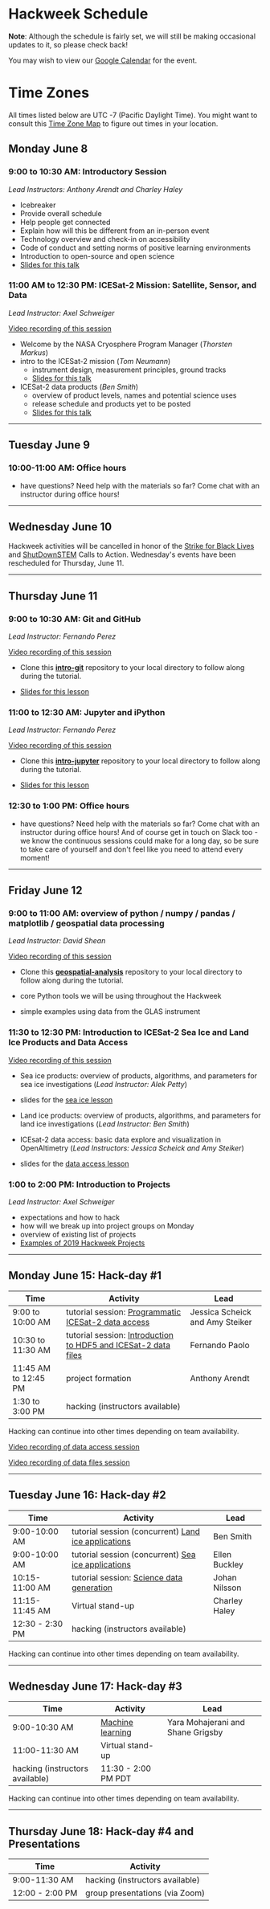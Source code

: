# Hackweek Schedule

**Note**: Although the schedule is fairly set, we will still be making occasional updates to it, so please check back!

You may wish to view our [Google Calendar](https://calendar.google.com/calendar?cid=Y2txZmt1bmw4bWk1aW4zdWc1Y3B1Z3BoYm9AZ3JvdXAuY2FsZW5kYXIuZ29vZ2xlLmNvbQ) for the event.

# Time Zones

All times listed below are UTC -7 (Pacific Daylight Time). You might want to consult this [Time Zone Map](https://www.timeanddate.com/time/map/) to figure out times in your location.

## Monday June 8 

### 9:00 to 10:30 AM: Introductory Session 

*Lead Instructors: Anthony Arendt and Charley Haley*

* Icebreaker
* Provide overall schedule
* Help people get connected
* Explain how will this be different from an in-person event
* Technology overview and check-in on accessibility
* Code of conduct and setting norms of positive learning environments
* Introduction to open-source and open science
* [Slides for this talk](https://docs.google.com/presentation/d/1kNc6u4mz9qt5TI-DCosSL6jZ5M7q_k3godlBrOE891c/edit?usp=sharing)

### 11:00 AM to 12:30 PM: ICESat-2 Mission: Satellite, Sensor, and Data

*Lead Instructor: Axel Schweiger*

[Video recording of this session](https://www.youtube.com/watch?v=0guml7ihfdA)

* Welcome by the NASA Cryosphere Program Manager (*Thorsten Markus*)
* intro to the ICESat-2 mission (*Tom Neumann*)
    * instrument design, measurement principles, ground tracks
    * [Slides for this talk](https://github.com/ICESAT-2HackWeek/intro_ICESat2/blob/master/HackWeekIntroNeumann2020.pptx)
* ICESat-2 data products (*Ben Smith*)
    * overview of product levels, names and potential science uses
    * release schedule and products yet to be posted
    * [Slides for this talk](https://github.com/ICESAT-2HackWeek/intro_ICESat2/blob/master/ICESat-2_data_products_Hackweek2020.pptx)

________________________________________________________

## Tuesday June 9

### 10:00-11:00 AM: Office hours

* have questions? Need help with the materials so far? Come chat with an instructor during office hours!

________________________________________________________

## Wednesday June 10

Hackweek activities will be cancelled in honor of the [Strike for Black Lives](https://www.particlesforjustice.org/) and [ShutDownSTEM](https://www.shutdownstem.com/) Calls to Action. Wednesday's events have been rescheduled for Thursday, June 11. 
________________________________________________________

## Thursday June 11 

### 9:00 to 10:30 AM: Git and GitHub

*Lead Instructor: Fernando Perez*

[Video recording of this session](https://youtu.be/O2lLC_s_d20)

* Clone this **[intro-git](https://github.com/ICESAT-2HackWeek/intro-git)** repository to your local directory to follow along during the tutorial.

* [Slides for this lesson](https://docs.google.com/presentation/d/1pOWte7V5UbnVBvRktvLbLTRluDwrGbXtIdAZhzAd1AE/edit?usp=sharing)

### 11:00 to 12:30 AM: Jupyter and iPython

*Lead Instructor: Fernando Perez*

[Video recording of this session](https://youtu.be/Jft9-RnmH1Y)

* Clone this **[intro-jupyter](https://github.com/ICESAT-2HackWeek/intro-jupyter)** repository to your local directory to follow along during the tutorial.

* [Slides for this lesson](https://docs.google.com/presentation/d/1TfY7rnCuGQDrlvsf2-P9lNADT2vwiJsdb7vmgZ3SDmA/edit?usp=sharing)

### 12:30 to 1:00 PM: Office hours

* have questions? Need help with the materials so far? Come chat with an instructor during office hours! And of course get in touch on Slack too - we know the continuous sessions could make for a long day, so be sure to take care of yourself and don't feel like you need to attend every moment!

________________________________________________________

## Friday June 12 

### 9:00 to 11:00 AM: overview of python / numpy / pandas / matplotlib / geospatial data processing

*Lead Instructor: David Shean*

[Video recording of this session](https://youtu.be/46vxJYqUMsM)

* Clone this **[geospatial-analysis](https://github.com/ICESAT-2HackWeek/geospatial-analysis)** repository to your local directory to follow along during the tutorial.

* core Python tools we will be using throughout the Hackweek
* simple examples using data from the GLAS instrument

### 11:30 to 12:30 PM: Introduction to ICESat-2 Sea Ice and Land Ice Products and Data Access

[Video recording of this session](https://youtu.be/UH9t3Fn7lN0)

* Sea ice products: overview of products, algorithms, and parameters for sea ice investigations (*Lead Instructor: Alek Petty*)

* slides for the [sea ice lesson](https://drive.google.com/file/d/1e3VFvBRBHcY5_gjEyWVjA-l7tL2K4HfQ/view?usp=sharing)

* Land ice products: overview of products, algorithms, and parameters for land ice investigations (*Lead Instructor: Ben Smith*)

* ICEsat-2 data access: basic data explore and visualization in OpenAltimetry (*Lead Instructors: Jessica Scheick and Amy Steiker*)

* slides for the [data access lesson](https://nbviewer.jupyter.org/github/ICESAT-2HackWeek/data-access/blob/master/notebooks/01-Data_Resources_Intro.ipynb)

### 1:00 to 2:00 PM: Introduction to Projects

*Lead Instructor: Axel Schweiger*

* expectations and how to hack
* how will we break up into project groups on Monday
* overview of existing list of projects
* [Examples of 2019 Hackweek Projects](https://icesat-2hackweek.github.io/learning-resources/projects/2019_projects/)

________________________________________________________

## Monday June 15: Hack-day #1

| Time  |  Activity           | Lead | 
| --------- | ------------- | ------------- | 
| 9:00 to 10:00 AM  | tutorial session: [Programmatic ICESat-2 data access](https://github.com/ICESAT-2HackWeek/data-access) |  Jessica Scheick and Amy Steiker | 
| 10:30 to 11:30 AM | tutorial session: [Introduction to HDF5 and ICESat-2 data files](https://github.com/ICESAT-2HackWeek/intro-hdf5) | Fernando Paolo  | 
| 11:45 AM to 12:45 PM | project formation | Anthony Arendt | 
| 1:30 to 3:00 PM | hacking (instructors available) |   | 

Hacking can continue into other times depending on team availability.

[Video recording of data access session](https://youtu.be/RJNSDVnfGvU)

[Video recording of data files session](https://youtu.be/-sEDiMEne3k)

________________________________________________________

## Tuesday June 16: Hack-day #2

| Time  |  Activity           | Lead | 
| --------- | ------------- | ------------- | 
| 9:00-10:00 AM | tutorial session (concurrent) [Land ice applications](https://github.com/ICESAT-2HackWeek/Land_Ice_Applications) |  Ben Smith  |
| 9:00-10:00 AM | tutorial session (concurrent) [Sea ice applications](https://github.com/ICESAT-2HackWeek/sea-ice-tutorials) | Ellen Buckley  | 
| 10:15-11:00 AM | tutorial session: [Science data generation](https://github.com/ICESAT-2HackWeek/ScienceDataGeneration) | Johan Nilsson  |
| 11:15-11:45 AM | Virtual stand-up | Charley Haley | 
| 12:30 - 2:30 PM | hacking (instructors available) |   | 


Hacking can continue into other times depending on team availability.

________________________________________________________

## Wednesday June 17: Hack-day #3

| Time  |  Activity           | Lead | 
| --------- | ------------- | ------------- | 
| 9:00-10:30 AM | [Machine learning](https://github.com/ICESAT-2HackWeek/Machine-Learning) | Yara Mohajerani and Shane Grigsby |
| 11:00-11:30 AM | Virtual stand-up | | 
| hacking (instructors available) | 11:30 - 2:00 PM  PDT |

Hacking can continue into other times depending on team availability.
________________________________________________________

## Thursday June 18: Hack-day #4 and Presentations

| Time  |  Activity           | 
| --------- | ------------- | 
|  9:00-11:30 AM  | hacking (instructors available) |
| 12:00 - 2:00 PM | group presentations (via Zoom)  |   
